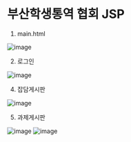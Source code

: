 # 부산학생통역 협회 JSP

1. main.html
 
![image](https://user-images.githubusercontent.com/49021626/147387733-da2b7d20-2a40-4b5d-bec6-a5d1e25e6f90.png)

2. 로그인

![image](https://user-images.githubusercontent.com/49021626/147387754-4af09165-571a-4e94-8966-5d19f6694677.png)


4. 잡담게시판

![image](https://user-images.githubusercontent.com/49021626/147387773-96a8d155-0b8f-4a34-9e54-0ed0a282fde8.png)


5. 과제게시판

![image](https://user-images.githubusercontent.com/49021626/147387786-2e831894-0eb0-467d-a917-6c568629e5bf.png)
![image](https://user-images.githubusercontent.com/49021626/147387791-7e30924a-1546-4029-b206-3a0f15e811ee.png)
